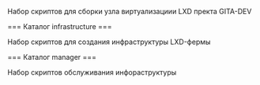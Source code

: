 Набор скриптов для сборки узла виртуализациии LXD пректа GITA-DEV

=== Каталог infrastructure ===

Набор скриптов для создания инфраструктуры LXD-фермы

=== Каталог manager ===

Набор скриптов обслуживания инфораструктуры
